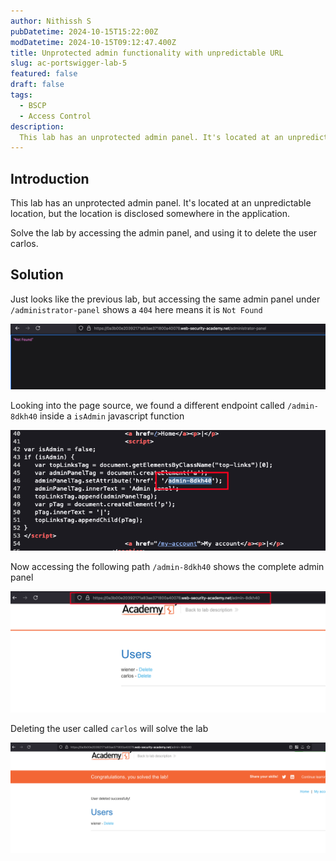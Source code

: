 ```yaml
---
author: Nithissh S
pubDatetime: 2024-10-15T15:22:00Z
modDatetime: 2024-10-15T09:12:47.400Z
title: Unprotected admin functionality with unpredictable URL
slug: ac-portswigger-lab-5
featured: false
draft: false
tags:
  - BSCP
  - Access Control
description:
  This lab has an unprotected admin panel. It's located at an unpredictable location, but the location is disclosed somewhere in the application. Solve the lab by accessing the admin panel, and using it to delete the user carlos.  
---
```


## Introduction 

This lab has an unprotected admin panel. It's located at an unpredictable location, but the location is disclosed somewhere in the application.

Solve the lab by accessing the admin panel, and using it to delete the user carlos. 

## Solution

Just looks like the previous lab, but accessing the same admin panel under `/administrator-panel` shows a `404` here means it is `Not Found`

![](../../assets/images/bscp/access-control/access-4.png)

Looking into the page source, we found a different endpoint called `/admin-8dkh40` inside a `isAdmin` javascript function 

![](../../assets/images/bscp/access-control/access-5.png)

Now accessing the following path `/admin-8dkh40` shows the complete admin panel 

![](../../assets/images/bscp/access-control/access-6.png)

Deleting the user called `carlos` will solve the lab 

![](../../assets/images/bscp/access-control/access-7.png)